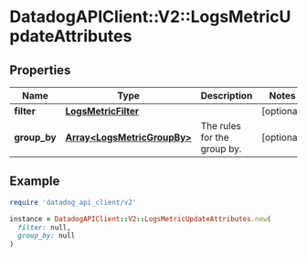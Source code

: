 # DatadogAPIClient::V2::LogsMetricUpdateAttributes

## Properties

| Name         | Type                                                       | Description                 | Notes      |
| ------------ | ---------------------------------------------------------- | --------------------------- | ---------- |
| **filter**   | [**LogsMetricFilter**](LogsMetricFilter.md)                |                             | [optional] |
| **group_by** | [**Array&lt;LogsMetricGroupBy&gt;**](LogsMetricGroupBy.md) | The rules for the group by. | [optional] |

## Example

```ruby
require 'datadog_api_client/v2'

instance = DatadogAPIClient::V2::LogsMetricUpdateAttributes.new(
  filter: null,
  group_by: null
)
```
